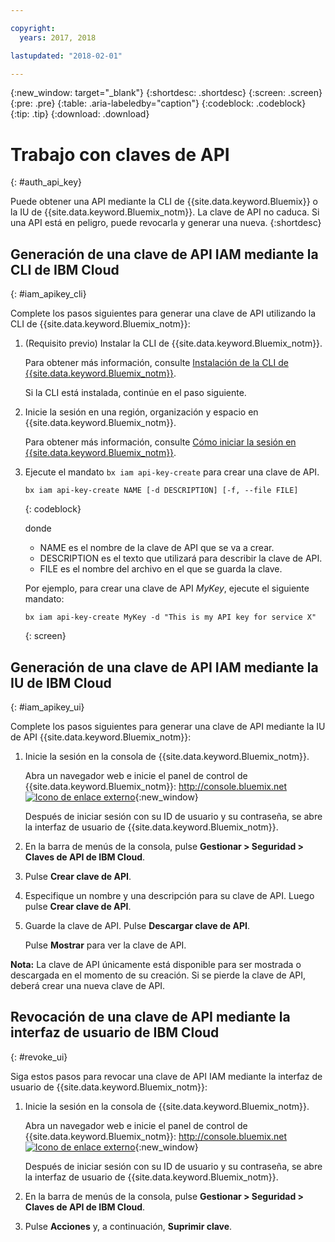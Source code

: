```yaml
---

copyright:
  years: 2017, 2018

lastupdated: "2018-02-01"

---
```


{:new_window: target="_blank"}
{:shortdesc: .shortdesc}
{:screen: .screen}
{:pre: .pre}
{:table: .aria-labeledby="caption"}
{:codeblock: .codeblock}
{:tip: .tip}
{:download: .download}


# Trabajo con claves de API
{: #auth_api_key}

Puede obtener una API mediante la CLI de {{site.data.keyword.Bluemix}} o la IU de {{site.data.keyword.Bluemix_notm}}. La clave de API no caduca. Si una API está en peligro, puede revocarla y generar una nueva.
{:shortdesc}

## Generación de una clave de API IAM mediante la CLI de IBM Cloud
{: #iam_apikey_cli}

Complete los pasos siguientes para generar una clave de API utilizando la CLI de {{site.data.keyword.Bluemix_notm}}:

1. (Requisito previo) Instalar la CLI de {{site.data.keyword.Bluemix_notm}}.

   Para obtener más información, consulte [Instalación de la CLI de {{site.data.keyword.Bluemix_notm}}](/docs/services/cloud-monitoring/qa/cli_qa.html#cli_qa).
   
   Si la CLI está instalada, continúe en el paso siguiente.
	
2. Inicie la sesión en una región, organización y espacio en {{site.data.keyword.Bluemix_notm}}. 

    Para obtener más información, consulte [Cómo iniciar la sesión en {{site.data.keyword.Bluemix_notm}}](/docs/services/cloud-monitoring/qa/cli_qa.html#login).
 
3. Ejecute el mandato `bx iam api-key-create` para crear una clave de API.

    ```
    bx iam api-key-create NAME [-d DESCRIPTION] [-f, --file FILE]
	```
	{: codeblock} 
	
	donde
	
	* NAME es el nombre de la clave de API que se va a crear.
	* DESCRIPTION es el texto que utilizará para describir la clave de API.
	* FILE es el nombre del archivo en el que se guarda la clave.
	
    Por ejemplo, para crear una clave de API *MyKey*, ejecute el siguiente mandato:
	
	```
	bx iam api-key-create MyKey -d "This is my API key for service X" 
	```
	{: screen}
	
	
	
	
## Generación de una clave de API IAM mediante la IU de IBM Cloud
{: #iam_apikey_ui}

Complete los pasos siguientes para generar una clave de API mediante la IU de API {{site.data.keyword.Bluemix_notm}}:

1. Inicie la sesión en la consola de {{site.data.keyword.Bluemix_notm}}.

    Abra un navegador web e inicie el panel de control de {{site.data.keyword.Bluemix_notm}}: [http://console.bluemix.net ![Icono de enlace externo](../../../icons/launch-glyph.svg "Icono de enlace externo")](http://bluemix.net){:new_window}
	
	Después de iniciar sesión con su ID de usuario y su contraseña, se abre la interfaz de usuario de {{site.data.keyword.Bluemix_notm}}.

2. En la barra de menús de la consola, pulse **Gestionar > Seguridad > Claves de API de IBM Cloud**.

3. Pulse **Crear clave de API**.

4. Especifique un nombre y una descripción para su clave de API. Luego pulse **Crear clave de API**.

5. Guarde la clave de API. Pulse **Descargar clave de API**.

    Pulse **Mostrar** para ver la clave de API.  

**Nota:** La clave de API únicamente está disponible para ser mostrada o descargada en el momento de su creación. Si se pierde la clave de API, deberá crear una nueva clave de API.  


	
## Revocación de una clave de API mediante la interfaz de usuario de IBM Cloud
{: #revoke_ui}
	
Siga estos pasos para revocar una clave de API IAM mediante la interfaz de usuario de {{site.data.keyword.Bluemix_notm}}:

1. Inicie la sesión en la consola de {{site.data.keyword.Bluemix_notm}}.

    Abra un navegador web e inicie el panel de control de {{site.data.keyword.Bluemix_notm}}: [http://console.bluemix.net ![Icono de enlace externo](../../../icons/launch-glyph.svg "Icono de enlace externo")](http://bluemix.net){:new_window}
	
	Después de iniciar sesión con su ID de usuario y su contraseña, se abre la interfaz de usuario de {{site.data.keyword.Bluemix_notm}}.

2. En la barra de menús de la consola, pulse **Gestionar > Seguridad > Claves de API de IBM Cloud**.

3. Pulse **Acciones** y, a continuación, **Suprimir clave**.





	

	
	
	
	
	
	
